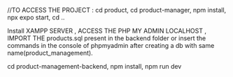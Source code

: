 //TO ACCESS THE PROJECT :
cd product, 
cd product-manager,
npm install,
npx expo start,
cd ..

Install XAMPP SERVER ,
ACCESS THE PHP MY ADMIN LOCALHOST ,
IMPORT THE products.sql present in the backend folder or insert the commands in the console of phpmyadmin after creating a db with same name(product_management).

cd product-management-backend,
npm install,
npm run dev



